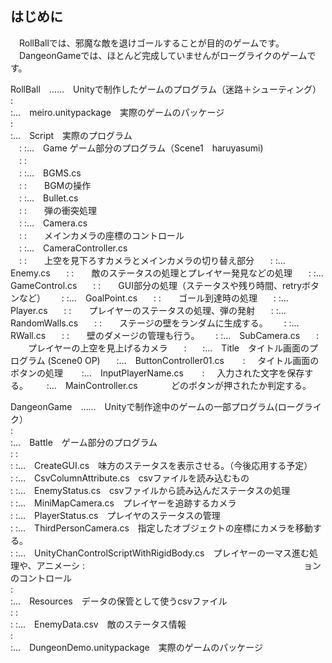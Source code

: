 ## はじめに

　RollBallでは、邪魔な敵を退けゴールすることが目的のゲームです。  
　DangeonGameでは、ほとんど完成していませんがローグライクのゲームです。  

RollBall　……　Unityで制作したゲームのプログラム（迷路＋シューティング）  
 :  
 :…　meiro.unitypackage　実際のゲームのパッケージ  
 :  
 :…　Script　実際のプログラム  
　: :…　Game ゲーム部分のプログラム（Scene1　haruyasumi)  
　: :  
　: :…　BGMS.cs  
　: :　　BGMの操作  
　: :…　Bullet.cs  
　: :　　弾の衝突処理  
　: :…　Camera.cs  
　: :　　メインカメラの座標のコントロール  
　: :…　CameraController.cs  
　: :　　上空を見下ろすカメラとメインカメラの切り替え部分  
　: :…　Enemy.cs  
　: :　　敵のステータスの処理とプレイヤー発見などの処理  
　: :…　GameControl.cs  
　: :　　GUI部分の処理（ステータスや残り時間、retryボタンなど）  
　: :…　GoalPoint.cs  
　: :　　ゴール到達時の処理  
　: :…　Player.cs  
　: :　　プレイヤーのステータスの処理、弾の発射  
　: :…　RandomWalls.cs  
　: :　　ステージの壁をランダムに生成する。  
　: :…　RWall.cs  
　: :　　壁のダメージの管理も行う。  
　: :…　SubCamera.cs  
　:  　　プレイヤーの上空を見上げるカメラ  
　:  
　:…　Title　タイトル画面のプログラム (Scene0 OP)  
 　:…　ButtonController01.cs  
　 :     タイトル画面のボタンの処理  
　 :…　InputPlayerName.cs  
　 :     入力された文字を保存する。  
　 :…　MainController.cs  
　       どのボタンが押されたか判定する。  




DangeonGame　……　Unityで制作途中のゲームの一部プログラム(ローグライク）  
 :  
 :…　Battle　ゲーム部分のプログラム  
 :     :  
 :     :…　CreateGUI.cs　味方のステータスを表示させる。（今後応用する予定）  
 :     :…　CsvColumnAttribute.cs　csvファイルを読み込むもの  
 :     :…　EnemyStatus.cs　csvファイルから読み込んだステータスの処理  
 :     :…　MiniMapCamera.cs　プレイヤーを追跡するカメラ  
 :     :…　PlayerStatus.cs　プレイヤのステータスの管理  
 :     :…　ThirdPersonCamera.cs　指定したオブジェクトの座標にカメラを移動する。  
 :     :…　UnityChanControlScriptWithRigidBody.cs　プレイヤーの一マス進む処理や、アニメーシ  :　　　　　　　　　　　　　　　　　　　　　　　　　ョンのコントロール  
 :  
 :…　Resources　データの保管として使うcsvファイル  
 :     :  
 :     :…　EnemyData.csv　敵のステータス情報  
 :  
 :…　DungeonDemo.unitypackage　実際のゲームのパッケージ  
 


